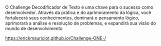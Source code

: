 O Challenge Decodificador de Texto é uma chave para o sucesso como desenvolvedor. Através da prática e do aprimoramento da lógica, você fortalecerá seus conhecimentos, dominará o pensamento lógico, aprimorará a análise e resolução de problemas, e expandirá sua visão do mundo de desenvolvimento


https://erickmauriciot.github.io/Challenge-ONE-/
